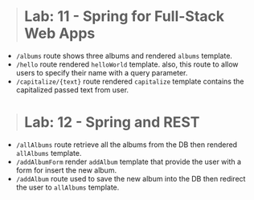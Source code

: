 > # Lab: 11 - Spring for Full-Stack Web Apps
* `/albums` route shows three albums and rendered `albums` template.
* `/hello` route  rendered `helloWorld` template. also, this route to allow users to specify their name with a query parameter.
* `/capitalize/{text}` route  rendered `capitalize` template contains the capitalized passed text from user.


> # Lab: 12 - Spring and REST
* `/allAlbums` route retrieve all the albums from the DB then rendered `allAlbums` template.
* `/addAlbumForm` render `addAlbum` template that provide the user with a form for insert the new album.
* `/addAlbum` route used to save the new album into the DB then redirect the user to `allAlbums` template.